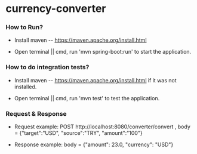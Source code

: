 # currency-converter 

### How to Run?

- Install maven -- https://maven.apache.org/install.html

- Open terminal || cmd, run 'mvn spring-boot:run' to start the application. 

### How to do integration tests?

- Install maven -- https://maven.apache.org/install.html if it was not installed.

- Open terminal || cmd, run 'mvn test' to test the application.

### Request & Response

- Request example: POST http://localhost:8080/converter/convert , body = {"target":"USD", "source":"TRY", "amount":"100"}

- Response example: body = {"amount": 23.0, "currency": "USD"}
